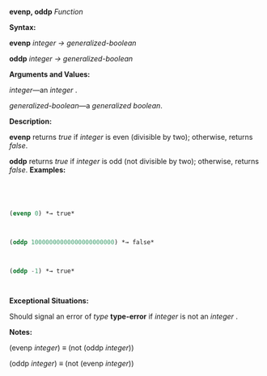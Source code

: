 **evenp, oddp** *Function* 



**Syntax:** 



**evenp** *integer → generalized-boolean* 



**oddp** *integer → generalized-boolean* 



**Arguments and Values:** 



*integer*—an *integer* . 



*generalized-boolean*—a *generalized boolean*. 



**Description:** 



**evenp** returns *true* if *integer* is even (divisible by two); otherwise, returns *false*. 



**oddp** returns *true* if *integer* is odd (not divisible by two); otherwise, returns *false*. **Examples:**
```lisp
 



(evenp 0) *→ true* 



(oddp 10000000000000000000000) *→ false* 



(oddp -1) *→ true* 




```
**Exceptional Situations:** 



Should signal an error of *type* **type-error** if *integer* is not an *integer* . 







 



 



**Notes:** 



(evenp *integer*) *≡* (not (oddp *integer*)) 



(oddp *integer*) *≡* (not (evenp *integer*)) 



